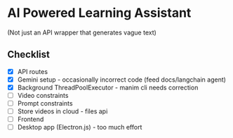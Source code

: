 # AI Powered Learning Assistant 

(Not just an API wrapper that generates vague text)

## Checklist

- [x] API routes
- [x] Gemini setup - occasionally incorrect code (feed docs/langchain agent)
- [x] Background ThreadPoolExecutor - manim cli needs correction
- [ ] Video constraints
- [ ] Prompt constraints
- [ ] Store videos in cloud - files api
- [ ] Frontend
- [ ] Desktop app (Electron.js) - too much effort